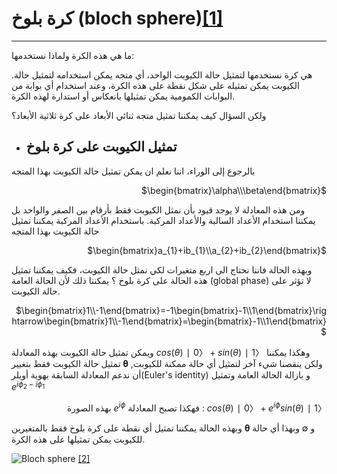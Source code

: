 # كرة بلوخ (bloch sphere)[[1]](https://medium.com/quantum-untangled/quantum-states-and-the-bloch-sphere-9f3c0c445ea3)
---



 ما هي هذه الكرة ولماذا نستخدمها:

.هي كرة نستخدمها لتمثيل حالة الكيوبت الواحد، أي متجه يمكن استخدامه لتمثيل حالة الكيوبت يمكن تمثيله على شكل نقطة على هذه الكرة، وعند استخدام أي بوابة من البوابات الكمومية يمكن تمثيلها بانعكاس أو استدارة لهذه الكرة.

ولكن السؤال كيف يمكننا تمثيل متجه ثنائي الأبعاد على كرة ثلاثية الأبعاد؟
- ## تمثيل الكيوبت على كرة بلوخ

بالرجوع إلى الوراء، اننا نعلم ان يمكن تمثيل حالة الكيوبت بهذا 
المتجه

 <div align="right">

$\begin{bmatrix}\alpha\\\beta\end{bmatrix}$

</div>

ومن هذه المعادلة لا يوجد قيود بأن نمثل الكيوبت فقط بأرقام بين الصفر والواحد  بل يمكننا استخدام الأعداد السالبة والأعداد المركبة.
باستخدام الأعداد المركبة يمكننا تمثيل حالة الكيوبت بهذا 
المتجه

 <div align="right">

$\begin{bmatrix}a_{1}+ib_{1}\\a_{2}+ib_{2}\end{bmatrix}$ 

</div>

وبهذه الحالة فاننا نحتاج الى اربع متغيرات لكي نمثل حالة الكيوبت، فكيف يمكننا تمثيل هذه الحالة على كرة بلوخ ؟
يمكننا ذلك لأن الحالة العامة (global phase) لا تؤثر على حالة الكيوبت.<!-- 3 -->

 <div align="right">

$\begin{bmatrix}1\\-1\end{bmatrix}=-1\begin{bmatrix}-1\\1\end{bmatrix}\rightarrow\begin{bmatrix}1\\-1\end{bmatrix}=\begin{bmatrix}-1\\1\end{bmatrix}$

</div>

ويمكن تمثيل حالة الكيوبت بهذه المعادلة 
 $cos(\theta)∣0〉+sin(\theta)∣1〉$ 
وهكذا يمكننا تمثيل حالة الكيوبت فقط بتغيير 𝛉 ولكن ينقصنا شيء آخر لتمثيل أي حالة ممكنة للكيوبت, أن ندعم المعادلة السابقة بهوية أويلر(Euler's identity) و بازالة الحالة العامة وتمثيل $e^{i\phi_{2}-i\phi_{1}}$

 <div align="right">

بهذه الصورة  $e^{i\phi }$ فهكذا تصبح المعادلة :
$cos(\theta)∣0〉+e^{i\phi}sin(\theta)∣1〉$

 </div>                                                                                                    
وبهذه الحالة يمكننا تمثيل أي نقطة على كرة بلوخ فقط بالمتغيرين 𝛉 و ∅ وبهذا أي حالة للكيوبت يمكن تمثيلها على هذه الكرة.

![Bloch sphere](~/images/Bloch_sphere.png) [[2]](http://akyrillidis.github.io/notes/quant_post_7)

